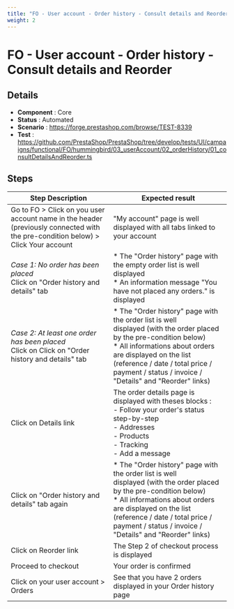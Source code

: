 ```yaml
---
title: "FO - User account - Order history - Consult details and Reorder"
weight: 2
---
```


# FO - User account - Order history - Consult details and Reorder
## Details
* **Component** : Core
* **Status** : Automated
* **Scenario** : https://forge.prestashop.com/browse/TEST-8339
* **Test** : https://github.com/PrestaShop/PrestaShop/tree/develop/tests/UI/campaigns/functional/FO/hummingbird/03_userAccount/02_orderHistory/01_consultDetailsAndReorder.ts

## Steps
| Step Description | Expected result |
| ----- | ----- |
| Go to FO > Click on you user account name in the header (previously connected with the pre-condition below) > Click Your account | "My account" page is well displayed with all tabs linked to your account |
| *Case 1: No order has been placed*<br>Click on "Order history and details" tab | * The "Order history" page with the empty order list is well displayed<br> * An information message "You have not placed any orders." is displayed |
| *Case 2: At least one order has been placed*<br>Click on Click on "Order history and details" tab | * The "Order history" page with the order list is well displayed (with the order placed by the pre-condition below)<br> * All informations about orders are displayed on the list (reference / date / total price / payment / status / invoice / "Details" and "Reorder" links) |
| Click on Details link | The order details page is displayed with theses blocks :<br>- Follow your order's status step-by-step<br>- Addresses<br>- Products<br>- Tracking<br>- Add a message |
| Click on "Order history and details" tab again | * The "Order history" page with the order list is well displayed (with the order placed by the pre-condition below)<br> * All informations about orders are displayed on the list (reference / date / total price / payment / status / invoice / "Details" and "Reorder" links) |
| Click on Reorder link | The Step 2 of checkout process is displayed |
| Proceed to checkout | Your order is confirmed |
| Click on your user account > Orders | See that you have 2 orders displayed in your Order history page |
